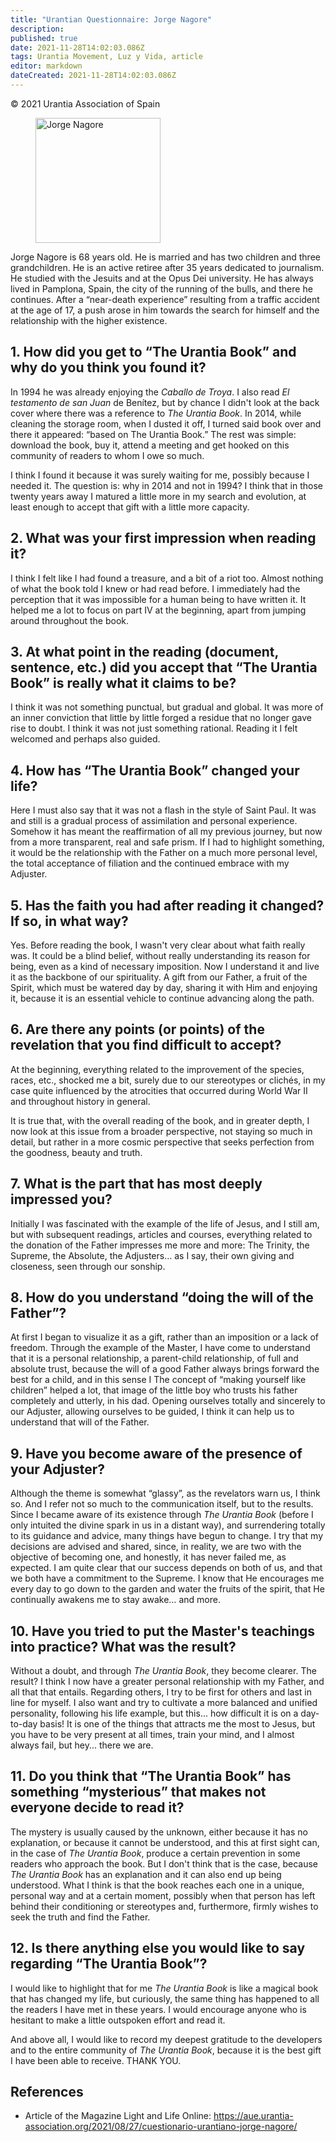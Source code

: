 ```yaml
---
title: "Urantian Questionnaire: Jorge Nagore"
description: 
published: true
date: 2021-11-28T14:02:03.086Z
tags: Urantia Movement, Luz y Vida, article
editor: markdown
dateCreated: 2021-11-28T14:02:03.086Z
---
```


<p class="v-card v-sheet theme--light gray lighten-3 px-2">© 2021 Urantia Association of Spain</p>


<figure id="Figure_1" class="image urantiapedia">
<img src="/image/article/Luz_y_Vida/LyV_2021_09/JORGE-NAGORE.jpg" alt="Jorge Nagore" width="200">
</figure>

Jorge Nagore is 68 years old. He is married and has two children and three grandchildren. He is an active retiree after 35 years dedicated to journalism. He studied with the Jesuits and at the Opus Dei university. He has always lived in Pamplona, Spain, the city of the running of the bulls, and there he continues. After a “near-death experience” resulting from a traffic accident at the age of 17, a push arose in him towards the search for himself and the relationship with the higher existence.

## 1. How did you get to “The Urantia Book” and why do you think you found it?

In 1994 he was already enjoying the _Caballo de Troya_. I also read _El testamento de san Juan_ de Benítez, but by chance I didn't look at the back cover where there was a reference to _The Urantia Book_. In 2014, while cleaning the storage room, when I dusted it off, I turned said book over and there it appeared: “based on The Urantia Book.” The rest was simple: download the book, buy it, attend a meeting and get hooked on this community of readers to whom I owe so much.

I think I found it because it was surely waiting for me, possibly because I needed it. The question is: why in 2014 and not in 1994? I think that in those twenty years away I matured a little more in my search and evolution, at least enough to accept that gift with a little more capacity.

## 2. What was your first impression when reading it?

I think I felt like I had found a treasure, and a bit of a riot too. Almost nothing of what the book told I knew or had read before. I immediately had the perception that it was impossible for a human being to have written it. It helped me a lot to focus on part IV at the beginning, apart from jumping around throughout the book.

## 3. At what point in the reading (document, sentence, etc.) did you accept that “The Urantia Book” is really what it claims to be?

I think it was not something punctual, but gradual and global. It was more of an inner conviction that little by little forged a residue that no longer gave rise to doubt. I think it was not just something rational. Reading it I felt welcomed and perhaps also guided.

## 4. How has “The Urantia Book” changed your life?

Here I must also say that it was not a flash in the style of Saint Paul. It was and still is a gradual process of assimilation and personal experience. Somehow it has meant the reaffirmation of all my previous journey, but now from a more transparent, real and safe prism. If I had to highlight something, it would be the relationship with the Father on a much more personal level, the total acceptance of filiation and the continued embrace with my Adjuster.

## 5. Has the faith you had after reading it changed? If so, in what way?

Yes. Before reading the book, I wasn't very clear about what faith really was. It could be a blind belief, without really understanding its reason for being, even as a kind of necessary imposition. Now I understand it and live it as the backbone of our spirituality. A gift from our Father, a fruit of the Spirit, which must be watered day by day, sharing it with Him and enjoying it, because it is an essential vehicle to continue advancing along the path.

## 6. Are there any points (or points) of the revelation that you find difficult to accept?

At the beginning, everything related to the improvement of the species, races, etc., shocked me a bit, surely due to our stereotypes or clichés, in my case quite influenced by the atrocities that occurred during World War II and throughout history in general.

It is true that, with the overall reading of the book, and in greater depth, I now look at this issue from a broader perspective, not staying so much in detail, but rather in a more cosmic perspective that seeks perfection from the goodness, beauty and truth.

## 7. What is the part that has most deeply impressed you?

Initially I was fascinated with the example of the life of Jesus, and I still am, but with subsequent readings, articles and courses, everything related to the donation of the Father impresses me more and more: The Trinity, the Supreme, the Absolute, the Adjusters… as I say, their own giving and closeness, seen through our sonship.

## 8. How do you understand “doing the will of the Father”?

At first I began to visualize it as a gift, rather than an imposition or a lack of freedom. Through the example of the Master, I have come to understand that it is a personal relationship, a parent-child relationship, of full and absolute trust, because the will of a good Father always brings forward the best for a child, and in this sense I The concept of “making yourself like children” helped a lot, that image of the little boy who trusts his father completely and utterly, in his dad. Opening ourselves totally and sincerely to our Adjuster, allowing ourselves to be guided, I think it can help us to understand that will of the Father.

## 9. Have you become aware of the presence of your Adjuster?

Although the theme is somewhat “glassy”, as the revelators warn us, I think so. And I refer not so much to the communication itself, but to the results. Since I became aware of its existence through _The Urantia Book_ (before I only intuited the divine spark in us in a distant way), and surrendering totally to its guidance and advice, many things have begun to change. I try that my decisions are advised and shared, since, in reality, we are two with the objective of becoming one, and honestly, it has never failed me, as expected. I am quite clear that our success depends on both of us, and that we both have a commitment to the Supreme. I know that He encourages me every day to go down to the garden and water the fruits of the spirit, that He continually awakens me to stay awake… and more.

## 10. Have you tried to put the Master's teachings into practice? What was the result?

Without a doubt, and through _The Urantia Book_, they become clearer. The result? I think I now have a greater personal relationship with my Father, and all that that entails. Regarding others, I try to be first for others and last in line for myself. I also want and try to cultivate a more balanced and unified personality, following his life example, but this... how difficult it is on a day-to-day basis! It is one of the things that attracts me the most to Jesus, but you have to be very present at all times, train your mind, and I almost always fail, but hey... there we are.

## 11. Do you think that “The Urantia Book” has something “mysterious” that makes not everyone decide to read it?

The mystery is usually caused by the unknown, either because it has no explanation, or because it cannot be understood, and this at first sight can, in the case of _The Urantia Book_, produce a certain prevention in some readers who approach the book. But I don't think that is the case, because _The Urantia Book_ has an explanation and it can also end up being understood. What I think is that the book reaches each one in a unique, personal way and at a certain moment, possibly when that person has left behind their conditioning or stereotypes and, furthermore, firmly wishes to seek the truth and find the Father.

## 12. Is there anything else you would like to say regarding “The Urantia Book”?

I would like to highlight that for me _The Urantia Book_ is like a magical book that has changed my life, but curiously, the same thing has happened to all the readers I have met in these years. I would encourage anyone who is hesitant to make a little outspoken effort and read it.

And above all, I would like to record my deepest gratitude to the developers and to the entire community of _The Urantia Book_, because it is the best gift I have been able to receive. THANK YOU.

## References

- Article of the Magazine Light and Life Online: https://aue.urantia-association.org/2021/08/27/cuestionario-urantiano-jorge-nagore/

